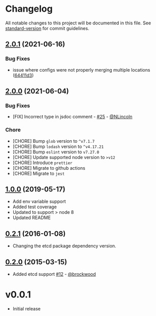 # Changelog

All notable changes to this project will be documented in this file. See [standard-version](https://github.com/conventional-changelog/standard-version) for commit guidelines.

## [2.0.1](https://github.com/C2FO/gofigure/compare/v2.0.0...v2.0.1) (2021-06-16)

### Bug Fixes

* issue where configs were not properly merging multiple locations ([64411d3](https://github.com/C2FO/gofigure/commit/64411d350a88ea7905385060c509717539458473))


## [2.0.0](https://github.com/C2FO/gofigure/compare/v1.0.0...v2.0.0) (2021-06-04)

### Bug Fixes
* [FIX] Incorrect type in jsdoc comment - [#25](https://github.com/C2FO/gofigure/pull/25) - [@NLincoln](https://github.com/NLincoln)
  
### Chore
* [CHORE] Bump `glob` version to `^v7.1.7`
* [CHORE] Bump `lodash` version to `^v4.17.21`
* [CHORE] Bump `eslint` version to `v7.27.0`
* [CHORE] Update supported node version to `>v12`
* [CHORE] Introduce `prettier`
* [CHORE] Migrate to github actions
* [CHORE] Migrate to `jest`

## [1.0.0](https://github.com/C2FO/gofigure/compare/v0.2.1...v1.0.0) (2019-05-17)

* Add env variable support
* Added test coverage
* Updated to support > node 8
* Updated README

## [0.2.1](https://github.com/C2FO/gofigure/compare/v0.2.0...v0.2.1) (2016-01-08)

* Changing the etcd package dependency version.

## [0.2.0](https://github.com/C2FO/gofigure/compare/v0.0.1...v0.2.0) (2015-03-15)

* Added etcd support [#12](https://github.com/C2FO/gofigure/pull/12) - [@brockwood](https://github.com/brockwood)

# v0.0.1

* Initial release
